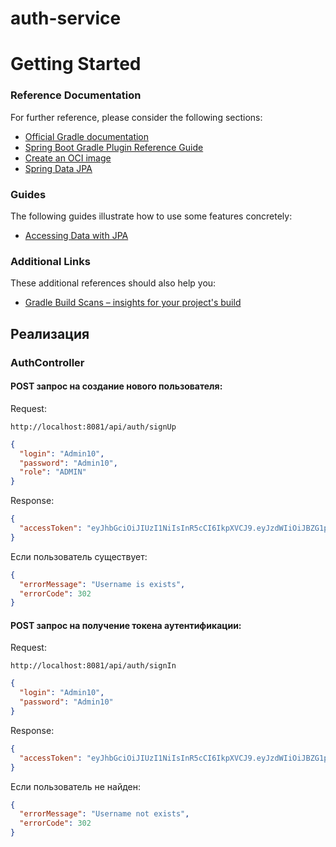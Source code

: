 # auth-service

# Getting Started

### Reference Documentation

For further reference, please consider the following sections:

* [Official Gradle documentation](https://docs.gradle.org)
* [Spring Boot Gradle Plugin Reference Guide](https://docs.spring.io/spring-boot/docs/3.2.2/gradle-plugin/reference/html/)
* [Create an OCI image](https://docs.spring.io/spring-boot/docs/3.2.2/gradle-plugin/reference/html/#build-image)
* [Spring Data JPA](https://docs.spring.io/spring-boot/docs/3.2.2/reference/htmlsingle/index.html#data.sql.jpa-and-spring-data)

### Guides

The following guides illustrate how to use some features concretely:

* [Accessing Data with JPA](https://spring.io/guides/gs/accessing-data-jpa/)

### Additional Links

These additional references should also help you:

* [Gradle Build Scans – insights for your project's build](https://scans.gradle.com#gradle)

## Реализация

### AuthController

#### POST запрос на создание нового пользователя:

Request:

```http request
http://localhost:8081/api/auth/signUp
```

```json
{
  "login": "Admin10",
  "password": "Admin10",
  "role": "ADMIN"
}
```

Response:

```json
{
  "accessToken": "eyJhbGciOiJIUzI1NiIsInR5cCI6IkpXVCJ9.eyJzdWIiOiJBZG1pbjEwIiwidXNlcm5hbWUiOiJBZG1pbjEwIiwicm9sZSI6IkFETUlOIiwiZXhwIjoxNzA5MTY1NzkwfQ.GuRAIDqD_PsJw048K9tp9ayLcX2Wg44R7kz2uosp8bg"
}
```

Если пользователь существует:

```json
{
  "errorMessage": "Username is exists",
  "errorCode": 302
}
```

#### POST запрос на получение токена аутентификации:

Request:

```http request
http://localhost:8081/api/auth/signIn
```

```json
{
  "login": "Admin10",
  "password": "Admin10"
}
```

Response:

```json
{
  "accessToken": "eyJhbGciOiJIUzI1NiIsInR5cCI6IkpXVCJ9.eyJzdWIiOiJBZG1pbjEwIiwidXNlcm5hbWUiOiJBZG1pbjEwIiwicm9sZSI6IkFETUlOIiwiZXhwIjoxNzA5MTY2MjA1fQ.JirTl6UuczKbtWt09kTgUIVwh3MKIPjfoMmkgo-SY-E"
}
```

Если пользователь не найден:

```json
{
  "errorMessage": "Username not exists",
  "errorCode": 302
}
```



